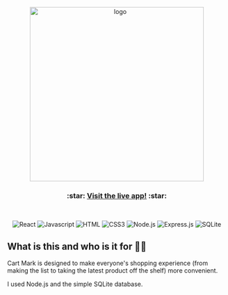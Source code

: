 <p align="center">
  <img alt="logo" src="https://github.com/ozzs/ShoppingList/blob/main/CartMarkLogo.png" width="400" />
</p>

<h3 align="center">
  :star: <a href="https://whale-app-7zt7i.ondigitalocean.app/">Visit the live app!</a> :star:
</h3>

<br />

<p align="center">
  <img alt="React" src="https://img.shields.io/badge/react-%2320232a.svg?style=for-the-badge&logo=react&logoColor=%2361DAFB" />
  <img alt="Javascript" src="https://img.shields.io/badge/javascript-%23323330.svg?style=for-the-badge&logo=javascript&logoColor=%23F7DF1E" />
  <img alt="HTML" src="https://img.shields.io/badge/html5-%23E34F26.svg?style=for-the-badge&logo=html5&logoColor=white" />
  <img alt="CSS3" src="https://img.shields.io/badge/css3-%231572B6.svg?style=for-the-badge&logo=css3&logoColor=white" />
  <img alt="Node.js" src="https://img.shields.io/badge/node.js-6DA55F?style=for-the-badge&logo=node.js&logoColor=white" />
  <img alt="Express.js" src="https://img.shields.io/badge/express.js-%23404d59.svg?style=for-the-badge&logo=express&logoColor=%2361DAFB" />
  <img alt="SQLite" src="https://img.shields.io/badge/sqlite-%2307405e.svg?style=for-the-badge&logo=sqlite&logoColor=white" />
</p>

## What is this and who is it for 🤷‍♀️

Cart Mark is designed to make everyone's shopping experience (from making the list to taking the latest product off the shelf) more convenient.

I used Node.js and the simple SQLite database.
